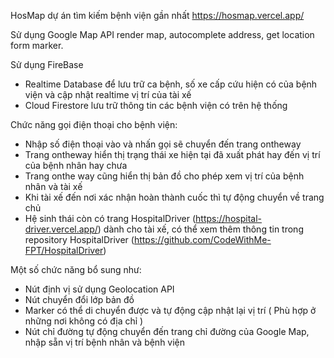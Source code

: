 HosMap dự án tìm kiếm bệnh viện gần nhất
https://hosmap.vercel.app/

Sử dụng Google Map API render map, autocomplete address, get location form marker.

Sử dụng FireBase 
+ Realtime Database để lưu trữ ca bệnh, số xe cấp cứu hiện có của bệnh viện và cập nhật realtime vị trí của tài xế
+ Cloud Firestore lưu trữ thông tin các bệnh viện có trên hệ thống 

Chức năng gọi điện thoại cho bệnh viện:
+ Nhập số điện thoại vào và nhấn gọi sẽ chuyển đến trang ontheway
+ Trang ontheway hiển thị trạng thái xe hiện tại đã xuất phát hay đến vị trí của bệnh nhân hay chưa
+ Trang onthe way cũng hiển thị bản đồ cho phép xem vị trí của bệnh nhân và tài xế
+ Khi tài xế đến nơi xác nhận hoàn thành cuốc thì tự động chuyển về trang chủ
+ Hệ sinh thái còn có trang  HospitalDriver (https://hospital-driver.vercel.app/) dành cho tài xế, có thể xem thêm thông tin trong repository HospitalDriver (https://github.com/CodeWithMe-FPT/HospitalDriver)

Một số chức năng bổ sung như:
+ Nút định vị sử dụng Geolocation API
+ Nút chuyển đổi lớp bản đồ
+ Marker có thể di chuyển được và tự động cập nhật lại vị trí ( Phù hợp ở những nơi không có địa chỉ )
+ Nút chỉ đường tự động chuyển đến trang chỉ đường của Google Map, nhập sẵn vị trí bệnh nhân và bệnh viện
